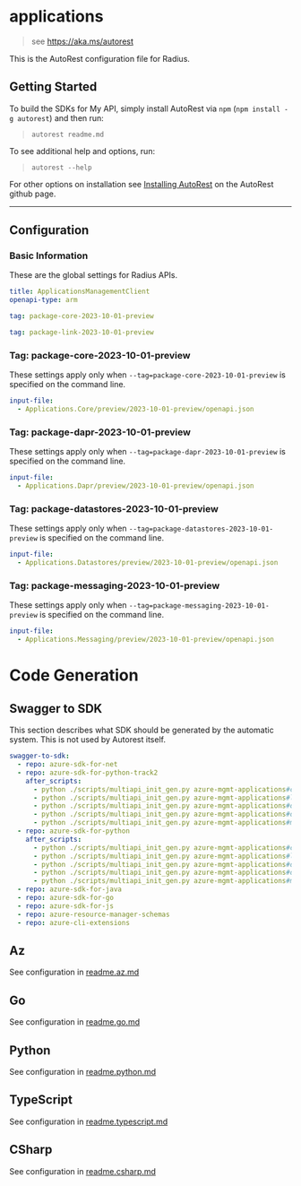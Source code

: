 # applications

> see https://aka.ms/autorest

This is the AutoRest configuration file for Radius.

## Getting Started

To build the SDKs for My API, simply install AutoRest via `npm` (`npm install -g autorest`) and then run:

> `autorest readme.md`

To see additional help and options, run:

> `autorest --help`

For other options on installation see [Installing AutoRest](https://aka.ms/autorest/install) on the AutoRest github page.

---

## Configuration

### Basic Information

These are the global settings for Radius APIs.

``` yaml
title: ApplicationsManagementClient
openapi-type: arm
```

``` yaml $(package-core)
tag: package-core-2023-10-01-preview
```

``` yaml $(package-link)
tag: package-link-2023-10-01-preview
```

### Tag: package-core-2023-10-01-preview

These settings apply only when `--tag=package-core-2023-10-01-preview` is specified on the command line.

``` yaml $(tag) == 'package-core-2023-10-01-preview'
input-file:
  - Applications.Core/preview/2023-10-01-preview/openapi.json
```
### Tag: package-dapr-2023-10-01-preview

These settings apply only when `--tag=package-dapr-2023-10-01-preview` is specified on the command line.

``` yaml $(tag) == 'package-dapr-2023-10-01-preview'
input-file:
  - Applications.Dapr/preview/2023-10-01-preview/openapi.json
```
### Tag: package-datastores-2023-10-01-preview

These settings apply only when `--tag=package-datastores-2023-10-01-preview` is specified on the command line.

``` yaml $(tag) == 'package-datastores-2023-10-01-preview'
input-file:
  - Applications.Datastores/preview/2023-10-01-preview/openapi.json
```
### Tag: package-messaging-2023-10-01-preview

These settings apply only when `--tag=package-messaging-2023-10-01-preview` is specified on the command line.

``` yaml $(tag) == 'package-messaging-2023-10-01-preview'
input-file:
  - Applications.Messaging/preview/2023-10-01-preview/openapi.json
```

# Code Generation

## Swagger to SDK

This section describes what SDK should be generated by the automatic system.
This is not used by Autorest itself.

```yaml $(swagger-to-sdk)
swagger-to-sdk:
  - repo: azure-sdk-for-net
  - repo: azure-sdk-for-python-track2
    after_scripts:
      - python ./scripts/multiapi_init_gen.py azure-mgmt-applications#core
      - python ./scripts/multiapi_init_gen.py azure-mgmt-applications#link  
      - python ./scripts/multiapi_init_gen.py azure-mgmt-applications#dapr
      - python ./scripts/multiapi_init_gen.py azure-mgmt-applications#datastores 
      - python ./scripts/multiapi_init_gen.py azure-mgmt-applications#messaging
  - repo: azure-sdk-for-python
    after_scripts:
      - python ./scripts/multiapi_init_gen.py azure-mgmt-applications#core
      - python ./scripts/multiapi_init_gen.py azure-mgmt-applications#link
      - python ./scripts/multiapi_init_gen.py azure-mgmt-applications#dapr
      - python ./scripts/multiapi_init_gen.py azure-mgmt-applications#datastores
      - python ./scripts/multiapi_init_gen.py azure-mgmt-applications#messaging
  - repo: azure-sdk-for-java
  - repo: azure-sdk-for-go
  - repo: azure-sdk-for-js
  - repo: azure-resource-manager-schemas
  - repo: azure-cli-extensions
```
## Az

See configuration in [readme.az.md](./readme.az.md)

## Go

See configuration in [readme.go.md](./readme.go.md)

## Python

See configuration in [readme.python.md](./readme.python.md)

## TypeScript

See configuration in [readme.typescript.md](./readme.typescript.md)

## CSharp

See configuration in [readme.csharp.md](./readme.csharp.md)
